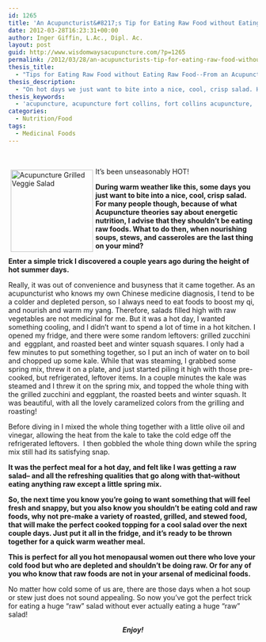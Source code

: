 ```yaml
---
id: 1265
title: 'An Acupuncturist&#8217;s Tip for Eating Raw Food without Eating Raw Food'
date: 2012-03-28T16:23:31+00:00
author: Inger Giffin, L.Ac., Dipl. Ac.
layout: post
guid: http://www.wisdomwaysacupuncture.com/?p=1265
permalink: /2012/03/28/an-acupuncturists-tip-for-eating-raw-food-without-eating-raw-food/
thesis_title:
  - "Tips for Eating Raw Food without Eating Raw Food--From an Acupuncturist's Kitchen"
thesis_description:
  - "On hot days we just want to bite into a nice, cool, crisp salad. Here's one idea for those who shouldn't be eating raw foods. "
thesis_keywords:
  - 'acupuncture, acupuncture fort collins, fort collins acupuncture, '
categories:
  - Nutrition/Food
tags:
  - Medicinal Foods
---
```

&nbsp;

<img src="https://origin.ih.constantcontact.com/fs085/1102844965003/img/106.jpg" alt="Acupuncture Grilled Veggie Salad" width="166" height="166" align="left" border="0" hspace="5" vspace="5" />It&#8217;s been unseasonably HOT!

**During warm weather like this, some days you just want to bite into a nice, cool, crisp salad. For many people though, because of what Acupuncture theories say about energetic nutrition, I advise that they shouldn&#8217;t be eating raw foods. What to do then, when nourishing soups, stews, and casseroles are the last thing on your mind?**

**Enter a simple trick I discovered a couple years ago during the height of hot summer days.**

Really, it was out of convenience and busyness that it came together. As an acupuncturist who knows my own Chinese medicine diagnosis, I tend to be a colder and depleted person, so I always need to eat foods to boost my qi, and nourish and warm my yang. Therefore, salads filled high with raw vegetables are not medicinal for me. But it was a hot day, I wanted something cooling, and I didn&#8217;t want to spend a lot of time in a hot kitchen. I opened my fridge, and there were some random leftovers: grilled zucchini and  eggplant, and roasted beet and winter squash squares. I only had a few minutes to put something together, so I put an inch of water on to boil and chopped up some kale. While that was steaming, I grabbed some spring mix, threw it on a plate, and just started piling it high with those pre-cooked, but refrigerated, leftover items. In a couple minutes the kale was steamed and I threw it on the spring mix, and topped the whole thing with the grilled zucchini and eggplant, the roasted beets and winter squash. It was beautiful, with all the lovely caramelized colors from the grilling and roasting!

Before diving in I mixed the whole thing together with a little olive oil and vinegar, allowing the heat from the kale to take the cold edge off the refrigerated leftovers.  I then gobbled the whole thing down while the spring mix still had its satisfying snap.

**It was the perfect meal for a hot day, and felt like I was getting a raw salad&#8211; and all the refreshing qualities that go along with that&#8211;without eating anything raw except a little spring mix.**

**So, the next time you know you&#8217;re going to want something that will feel fresh and snappy, but you also know you shouldn&#8217;t be eating cold and raw foods, why not pre-make a variety of roasted, grilled, and stewed food, that will make the perfect cooked topping for a cool salad over the next couple days. Just put it all in the fridge, and it&#8217;s ready to be thrown together for a quick warm weather meal.**

**This is perfect for all you hot menopausal women out there who love your cold food but who are depleted and shouldn&#8217;t be doing raw. Or for any of you who know that raw foods are not in your arsenal of medicinal foods.**

No matter how cold some of us are, there are those days when a hot soup or stew just does not sound appealing. So now you&#8217;ve got the perfect trick for eating a huge &#8220;raw&#8221; salad without ever actually eating a huge &#8220;raw&#8221; salad!

<p style="text-align: center;">
  <strong><em>Enjoy!</em></strong>
</p>